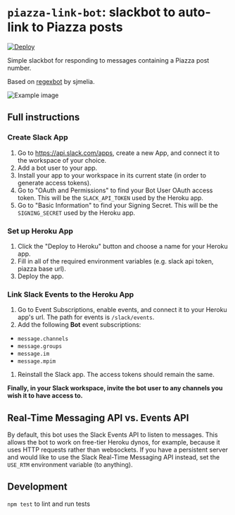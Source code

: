 `piazza-link-bot`: slackbot to auto-link to Piazza posts
==============================================

[![Deploy](https://www.herokucdn.com/deploy/button.svg)](https://heroku.com/deploy)

Simple slackbot for responding to messages containing a Piazza post number.

Based on [regexbot](https://github.com/sjmelia/regexbot) by sjmelia.

![Example image](https://i.gyazo.com/3fbcb71b81845b5ca65cef08af1334d8.png)

Full instructions
-----

### Create Slack App

1. Go to https://api.slack.com/apps, create a new App, and connect it to the workspace of your choice.
1. Add a bot user to your app.
1. Install your app to your workspace in its current state (in order to generate access tokens).
1. Go to "OAuth and Permissions" to find your Bot User OAuth access token. This will be the `SLACK_API_TOKEN` used by the Heroku app.
1. Go to "Basic Information" to find your Signing Secret. This will be the `SIGNING_SECRET` used by the Heroku app.

### Set up Heroku App

1. Click the "Deploy to Heroku" button and choose a name for your Heroku app.
1. Fill in all of the required environment variables (e.g. slack api token, piazza base url).
1. Deploy the app.

### Link Slack Events to the Heroku App

1. Go to Event Subscriptions, enable events, and connect it to your Heroku app's url. The path for events is `/slack/events`.
1. Add the following **Bot** event subscriptions:
- `message.channels`
- `message.groups`
- `message.im`
- `message.mpim`
1. Reinstall the Slack app. The access tokens should remain the same.

**Finally, in your Slack workspace, invite the bot user to any channels you wish it to have access to.**


Real-Time Messaging API vs. Events API
--------------------------------------

By default, this bot uses the Slack Events API to listen to messages. This allows the bot to work on free-tier Heroku dynos, for example, because it uses HTTP requests rather than websockets. If you have a persistent server and would like to use the Slack Real-Time Messaging API instead, set the `USE_RTM` environment variable (to anything).

Development
-----------

`npm test` to lint and run tests
